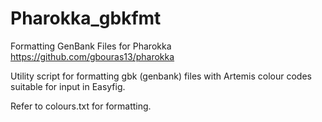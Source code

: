 # Pharokka_gbkfmt
Formatting GenBank Files for Pharokka https://github.com/gbouras13/pharokka


Utility script for formatting gbk (genbank) files with Artemis colour codes suitable for input in Easyfig.

Refer to colours.txt for formatting.


